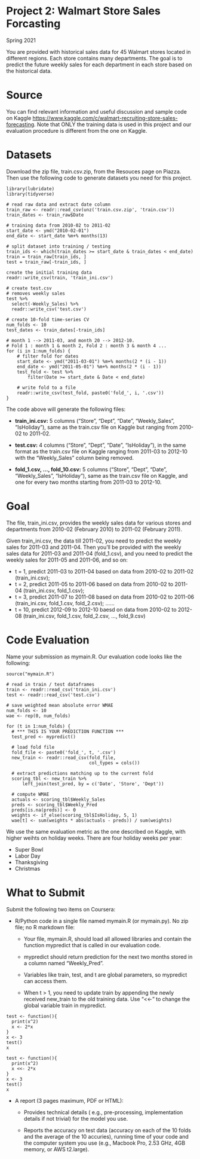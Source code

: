 # Project 2: Walmart Store Sales Forcasting
Spring 2021

You are provided with historical sales data for 45 Walmart stores located in different regions. Each store contains many departments. The goal is to predict the future weekly sales for each department in each store based on the historical data.

# Source
You can find relevant information and useful discussion and sample code on Kaggle https://www.kaggle.com/c/walmart-recruiting-store-sales-forecasting. Note that ONLY the training data is used in this project and our evaluation procedure is different from the one on Kaggle.

# Datasets
Download the zip file, train.csv.zip, from the Resouces page on Piazza. Then use the following code to generate datasets you need for this project.

```
library(lubridate)
library(tidyverse)

# read raw data and extract date column
train_raw <- readr::read_csv(unz('train.csv.zip', 'train.csv'))
train_dates <- train_raw$Date

# training data from 2010-02 to 2011-02
start_date <- ymd("2010-02-01")
end_date <- start_date %m+% months(13)

# split dataset into training / testing
train_ids <- which(train_dates >= start_date & train_dates < end_date)
train = train_raw[train_ids, ]
test = train_raw[-train_ids, ]

create the initial training data
readr::write_csv(train, 'train_ini.csv')

# create test.csv 
# removes weekly sales
test %>% 
  select(-Weekly_Sales) %>% 
  readr::write_csv('test.csv')

# create 10-fold time-series CV
num_folds <- 10
test_dates <- train_dates[-train_ids]

# month 1 --> 2011-03, and month 20 --> 2012-10.
# Fold 1 : month 1 & month 2, Fold 2 : month 3 & month 4 ...
for (i in 1:num_folds) {
    # filter fold for dates
    start_date <- ymd("2011-03-01") %m+% months(2 * (i - 1))
    end_date <- ymd("2011-05-01") %m+% months(2 * (i - 1))
    test_fold <- test %>%
        filter(Date >= start_date & Date < end_date)
    
    # write fold to a file
    readr::write_csv(test_fold, paste0('fold_', i, '.csv'))
}
```

The code above will generate the following files:

* __train_ini.csv:__ 5 columns (“Store”, “Dept”, “Date”, “Weekly_Sales”, “IsHoliday”), same as the train.csv file on Kaggle but ranging from 2010-02 to 2011-02.

* __test.csv:__ 4 columns (“Store”, “Dept”, “Date”, “IsHoliday”), in the same format as the train.csv file on Kaggle ranging from 2011-03 to 2012-10 with the “Weekly_Sales” column being removed.

* __fold_1.csv, …, fold_10.csv:__ 5 columns (“Store”, “Dept”, “Date”, “Weekly_Sales”, “IsHoliday”), same as the train.csv file on Kaggle, and one for every two months starting from 2011-03 to 2012-10.

# Goal
The file, train_ini.csv, provides the weekly sales data for various stores and departments from 2010-02 (February 2010) to 2011-02 (February 2011).

Given train_ini.csv, the data till 2011-02, you need to predict the weekly sales for 2011-03 and 2011-04. Then you’ll be provided with the weekly sales data for 2011-03 and 2011-04 (fold_1.csv), and you need to predict the weekly sales for 2011-05 and 2011-06, and so on:

* t = 1, predict 2011-03 to 2011-04 based on data from 2010-02 to 2011-02 (train_ini.csv);
* t = 2, predict 2011-05 to 2011-06 based on data from 2010-02 to 2011-04 (train_ini.csv, fold_1.csv);
* t = 3, predict 2011-07 to 2011-08 based on data from 2010-02 to 2011-06 (train_ini.csv, fold_1.csv, fold_2.csv);
……
* t = 10, predict 2012-09 to 2012-10 baesd on data from 2010-02 to 2012-08 (train_ini.csv, fold_1.csv, fold_2.csv, …, fold_9.csv)


# Code Evaluation

Name your submission as mymain.R. Our evaluation code looks like the following:

```
source("mymain.R")

# read in train / test dataframes
train <- readr::read_csv('train_ini.csv')
test <- readr::read_csv('test.csv')

# save weighted mean absolute error WMAE
num_folds <- 10
wae <- rep(0, num_folds)

for (t in 1:num_folds) {
  # *** THIS IS YOUR PREDICTION FUNCTION ***
  test_pred <- mypredict()
  
  # load fold file 
  fold_file <- paste0('fold_', t, '.csv')
  new_train <- readr::read_csv(fold_file, 
                               col_types = cols())

  # extract predictions matching up to the current fold
  scoring_tbl <- new_train %>% 
      left_join(test_pred, by = c('Date', 'Store', 'Dept'))
  
  # compute WMAE
  actuals <- scoring_tbl$Weekly_Sales
  preds <- scoring_tbl$Weekly_Pred
  preds[is.na(preds)] <- 0
  weights <- if_else(scoring_tbl$IsHoliday, 5, 1)
  wae[t] <- sum(weights * abs(actuals - preds)) / sum(weights)

```

We use the same evaluation metric as the one described on Kaggle, with higher weihts on holiday weeks. There are four holiday weeks per year:

* Super Bowl
* Labor Day
* Thanksgiving
* Christmas


# What to Submit

Submit the following two items on Coursera:

* R/Python code in a single file named mymain.R (or mymain.py). No zip file; no R markdown file:

    * Your file, mymain.R, should load all allowed libraries and contain the function mypredict that is called in our evaluation code.

    * mypredict should return prediction for the next two months stored in a column named “Weekly_Pred”.

    * Variables like train, test, and t are global parameters, so mypredict can access them.

    * When t > 1, you need to update train by appending the newly received new_train to the old training data. Use “<<-” to change the global variable train in mypredict.

```
test <- function(){
  print(x^2)
  x <- 2*x
}
x <- 3
test()
x

test <- function(){
  print(x^2)
  x <<- 2*x
}
x <- 3
test()
x

```

* A report (3 pages maximum, PDF or HTML):

    * Provides technical details ( e.g., pre-processing, implementation details if not trivial) for the model you use.

    * Reports the accuracy on test data (accuracy on each of the 10 folds and the average of the 10 accuries), running time of your code and the computer system you use (e.g.,         Macbook Pro, 2.53 GHz, 4GB memory, or AWS t2.large).
